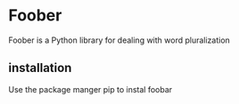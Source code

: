 # Foober
Foober is a Python library for dealing with word pluralization

## installation

Use the package manger pip to instal foobar
